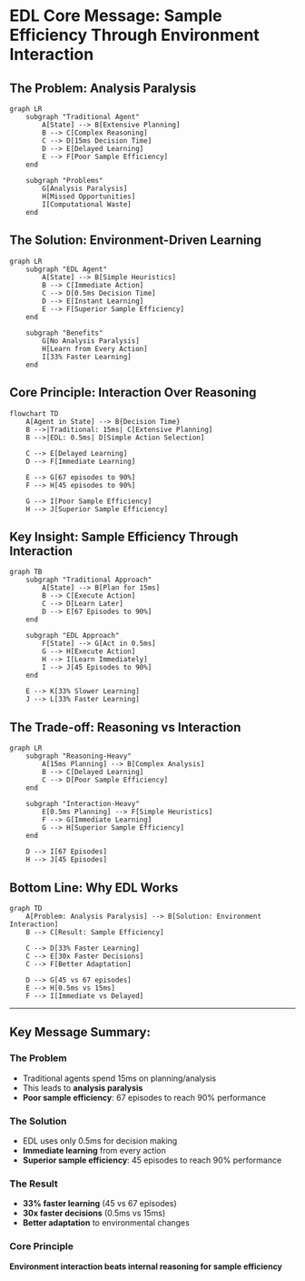 # EDL Core Message: Sample Efficiency Through Environment Interaction

## The Problem: Analysis Paralysis

```mermaid
graph LR
    subgraph "Traditional Agent"
        A[State] --> B[Extensive Planning]
        B --> C[Complex Reasoning]
        C --> D[15ms Decision Time]
        D --> E[Delayed Learning]
        E --> F[Poor Sample Efficiency]
    end
    
    subgraph "Problems"
        G[Analysis Paralysis]
        H[Missed Opportunities]
        I[Computational Waste]
    end
```

## The Solution: Environment-Driven Learning

```mermaid
graph LR
    subgraph "EDL Agent"
        A[State] --> B[Simple Heuristics]
        B --> C[Immediate Action]
        C --> D[0.5ms Decision Time]
        D --> E[Instant Learning]
        E --> F[Superior Sample Efficiency]
    end
    
    subgraph "Benefits"
        G[No Analysis Paralysis]
        H[Learn from Every Action]
        I[33% Faster Learning]
    end
```

## Core Principle: Interaction Over Reasoning

```mermaid
flowchart TD
    A[Agent in State] --> B{Decision Time}
    B -->|Traditional: 15ms| C[Extensive Planning]
    B -->|EDL: 0.5ms| D[Simple Action Selection]
    
    C --> E[Delayed Learning]
    D --> F[Immediate Learning]
    
    E --> G[67 episodes to 90%]
    F --> H[45 episodes to 90%]
    
    G --> I[Poor Sample Efficiency]
    H --> J[Superior Sample Efficiency]
```

## Key Insight: Sample Efficiency Through Interaction

```mermaid
graph TB
    subgraph "Traditional Approach"
        A[State] --> B[Plan for 15ms]
        B --> C[Execute Action]
        C --> D[Learn Later]
        D --> E[67 Episodes to 90%]
    end
    
    subgraph "EDL Approach"
        F[State] --> G[Act in 0.5ms]
        G --> H[Execute Action]
        H --> I[Learn Immediately]
        I --> J[45 Episodes to 90%]
    end
    
    E --> K[33% Slower Learning]
    J --> L[33% Faster Learning]
```

## The Trade-off: Reasoning vs Interaction

```mermaid
graph LR
    subgraph "Reasoning-Heavy"
        A[15ms Planning] --> B[Complex Analysis]
        B --> C[Delayed Learning]
        C --> D[Poor Sample Efficiency]
    end
    
    subgraph "Interaction-Heavy"
        E[0.5ms Planning] --> F[Simple Heuristics]
        F --> G[Immediate Learning]
        G --> H[Superior Sample Efficiency]
    end
    
    D --> I[67 Episodes]
    H --> J[45 Episodes]
```

## Bottom Line: Why EDL Works

```mermaid
graph TD
    A[Problem: Analysis Paralysis] --> B[Solution: Environment Interaction]
    B --> C[Result: Sample Efficiency]
    
    C --> D[33% Faster Learning]
    C --> E[30x Faster Decisions]
    C --> F[Better Adaptation]
    
    D --> G[45 vs 67 episodes]
    E --> H[0.5ms vs 15ms]
    F --> I[Immediate vs Delayed]
```

---

## Key Message Summary:

### **The Problem**
- Traditional agents spend 15ms on planning/analysis
- This leads to **analysis paralysis**
- **Poor sample efficiency**: 67 episodes to reach 90% performance

### **The Solution**
- EDL uses only 0.5ms for decision making
- **Immediate learning** from every action
- **Superior sample efficiency**: 45 episodes to reach 90% performance

### **The Result**
- **33% faster learning** (45 vs 67 episodes)
- **30x faster decisions** (0.5ms vs 15ms)
- **Better adaptation** to environmental changes

### **Core Principle**
**Environment interaction beats internal reasoning for sample efficiency** 